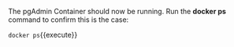 The pgAdmin Container should now be running. Run the **docker ps** command to
confirm this is the case:

`docker ps`{{execute}}

